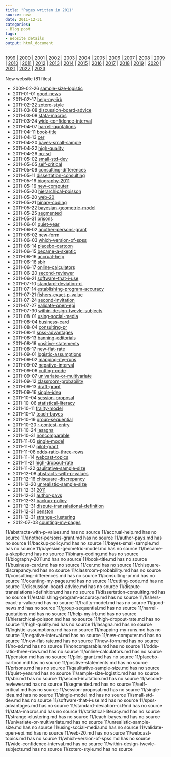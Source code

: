 ```yaml
---
title: "Pages written in 2011"
source: new
date: 2011-12-31
categories:
- Blog post
tags:
- Website details
output: html_document
---
```

 
[1999](http://new.pmean.com/1999/) | [2000](http://new.pmean.com/2000/) | [2001](http://new.pmean.com/2001/) | [2002](http://new.pmean.com/2002/) | [2003](http://new.pmean.com/2003/) | [2004](http://new.pmean.com/2004/) | [2005](http://new.pmean.com/2005/) | [2006](http://new.pmean.com/2006/) | [2007](http://new.pmean.com/2007/) | [2008](http://new.pmean.com/2008/) | [2009](http://new.pmean.com/2009/) | [2010](http://new.pmean.com/2010/) | [2011](http://new.pmean.com/2011/) | [2012](http://new.pmean.com/2012/) | [2013](http://new.pmean.com/2013/) | [2014](http://new.pmean.com/2014/) | [2015](http://new.pmean.com/2015/) | [2016](http://new.pmean.com/2016/) | [2017](http://new.pmean.com/2017/) | [2018](http://new.pmean.com/2018/) | [2019](http://new.pmean.com/2019/) | [2020](http://new.pmean.com/2020/) | [2021](http://new.pmean.com/2021/) | [2022](http://new.pmean.com/2022/) | [2023](http://new.pmean.com/2023/)
 
New website (81 files)
 
+ 2009-02-26 [sample-size-logistic](http://new.pmean.com/sample-size-logistic/)    
+ 2011-01-01 [good-news](http://new.pmean.com/good-news/)    
+ 2011-02-17 [help-my-irb](http://new.pmean.com/help-my-irb/)    
+ 2011-02-22 [zotero-style](http://new.pmean.com/zotero-style/)    
+ 2011-03-08 [discussion-board-advice](http://new.pmean.com/discussion-board-advice/)    
+ 2011-03-08 [stata-macros](http://new.pmean.com/stata-macros/)    
+ 2011-03-24 [wide-confidence-interval](http://new.pmean.com/wide-confidence-interval/)    
+ 2011-04-07 [harrell-quotations](http://new.pmean.com/harrell-quotations/)    
+ 2011-04-11 [book-title](http://new.pmean.com/book-title/)    
+ 2011-04-13 [cer](http://new.pmean.com/cer/)    
+ 2011-04-20 [bayes-small-sample](http://new.pmean.com/bayes-small-sample/)    
+ 2011-04-22 [high-quality](http://new.pmean.com/high-quality/)    
+ 2011-04-26 [no-sd](http://new.pmean.com/no-sd/)    
+ 2011-05-02 [small-std-dev](http://new.pmean.com/small-std-dev/)    
+ 2011-05-05 [self-critical](http://new.pmean.com/self-critical/)    
+ 2011-05-09 [consulting-differences](http://new.pmean.com/consulting-differences/)    
+ 2011-05-11 [dissertation-consulting](http://new.pmean.com/dissertation-consulting/)    
+ 2011-05-16 [biography-2011](http://new.pmean.com/biography-2011/)    
+ 2011-05-16 [new-computer](http://new.pmean.com/new-computer/)    
+ 2011-05-20 [hierarchical-poisson](http://new.pmean.com/hierarchical-poisson/)    
+ 2011-05-20 [web-20](http://new.pmean.com/web-20/)    
+ 2011-05-21 [binary-coding](http://new.pmean.com/binary-coding/)    
+ 2011-05-22 [bayesian-geometric-model](http://new.pmean.com/bayesian-geometric-model/)    
+ 2011-05-25 [segmented](http://new.pmean.com/segmented/)    
+ 2011-05-31 [prisons](http://new.pmean.com/prisons/)    
+ 2011-06-01 [quiet-year](http://new.pmean.com/quiet-year/)    
+ 2011-06-02 [another-persons-grant](http://new.pmean.com/another-persons-grant/)    
+ 2011-06-02 [new-form](http://new.pmean.com/new-form/)    
+ 2011-06-03 [which-version-of-spss](http://new.pmean.com/which-version-of-spss/)    
+ 2011-06-14 [placebo-cartoon](http://new.pmean.com/placebo-cartoon/)    
+ 2011-06-15 [became-a-skeptic](http://new.pmean.com/became-a-skeptic/)    
+ 2011-06-16 [accrual-help](http://new.pmean.com/accrual-help/)    
+ 2011-06-16 [sbir](http://new.pmean.com/sbir/)    
+ 2011-06-17 [online-calculators](http://new.pmean.com/online-calculators/)    
+ 2011-06-20 [second-reviewer](http://new.pmean.com/second-reviewer/)    
+ 2011-06-21 [software-that-i-use](http://new.pmean.com/software-that-i-use/)    
+ 2011-07-10 [standard-deviation-ci](http://new.pmean.com/standard-deviation-ci/)    
+ 2011-07-14 [establishing-program-accuracy](http://new.pmean.com/establishing-program-accuracy/)    
+ 2011-07-21 [fishers-exact-p-value](http://new.pmean.com/fishers-exact-p-value/)    
+ 2011-07-24 [second-invitation](http://new.pmean.com/second-invitation/)    
+ 2011-07-27 [validate-open-epi](http://new.pmean.com/validate-open-epi/)    
+ 2011-07-30 [within-design-twevle-subjects](http://new.pmean.com/within-design-twevle-subjects/)    
+ 2011-08-01 [using-social-media](http://new.pmean.com/using-social-media/)    
+ 2011-08-04 [business-card](http://new.pmean.com/business-card/)    
+ 2011-08-04 [consulting-pr](http://new.pmean.com/consulting-pr/)    
+ 2011-08-11 [spss-advantages](http://new.pmean.com/spss-advantages/)    
+ 2011-08-13 [banning-editorials](http://new.pmean.com/banning-editorials/)    
+ 2011-08-16 [positive-statements](http://new.pmean.com/positive-statements/)    
+ 2011-08-17 [new-flat-rate](http://new.pmean.com/new-flat-rate/)    
+ 2011-09-01 [logistic-assumptions](http://new.pmean.com/logistic-assumptions/)    
+ 2011-09-02 [mapping-my-runs](http://new.pmean.com/mapping-my-runs/)    
+ 2011-09-02 [negative-interval](http://new.pmean.com/negative-interval/)    
+ 2011-09-06 [cutting-code](http://new.pmean.com/cutting-code/)    
+ 2011-09-07 [univariate-or-multivariate](http://new.pmean.com/univariate-or-multivariate/)    
+ 2011-09-12 [classroom-probability](http://new.pmean.com/classroom-probability/)    
+ 2011-09-13 [draft-grant](http://new.pmean.com/draft-grant/)    
+ 2011-09-16 [single-idea](http://new.pmean.com/single-idea/)    
+ 2011-10-04 [session-proposal](http://new.pmean.com/session-proposal/)    
+ 2011-10-06 [statistical-literacy](http://new.pmean.com/statistical-literacy/)    
+ 2011-10-11 [frailty-model](http://new.pmean.com/frailty-model/)    
+ 2011-10-17 [teach-bayes](http://new.pmean.com/teach-bayes/)    
+ 2011-10-19 [group-sequential](http://new.pmean.com/group-sequential/)    
+ 2011-10-20 [r-contest-entry](http://new.pmean.com/r-contest-entry/)    
+ 2011-10-24 [lasagna](http://new.pmean.com/lasagna/)    
+ 2011-10-31 [noncomparable](http://new.pmean.com/noncomparable/)    
+ 2011-11-03 [single-model](http://new.pmean.com/single-model/)    
+ 2011-11-07 [pilot-grant](http://new.pmean.com/pilot-grant/)    
+ 2011-11-08 [odds-ratio-three-rows](http://new.pmean.com/odds-ratio-three-rows/)    
+ 2011-11-14 [webcast-topics](http://new.pmean.com/webcast-topics/)    
+ 2011-11-21 [high-dropout-rate](http://new.pmean.com/high-dropout-rate/)    
+ 2011-11-22 [qaulitative-sample-size](http://new.pmean.com/qaulitative-sample-size/)    
+ 2011-12-08 [abstracts-with-p-values](http://new.pmean.com/abstracts-with-p-values/)    
+ 2011-12-16 [chisquare-discrepancy](http://new.pmean.com/chisquare-discrepancy/)    
+ 2011-12-20 [unrealistic-sample-size](http://new.pmean.com/unrealistic-sample-size/)    
+ 2011-12-31 [2011](http://new.pmean.com/2011/)    
+ 2011-12-31 [author-pays](http://new.pmean.com/author-pays/)    
+ 2011-12-31 [backup-policy](http://new.pmean.com/backup-policy/)    
+ 2011-12-31 [dispute-transalational-definition](http://new.pmean.com/dispute-transalational-definition/)    
+ 2011-12-31 [penston](http://new.pmean.com/penston/)    
+ 2011-12-31 [strange-clustering](http://new.pmean.com/strange-clustering/)    
+ 2012-07-03 [counting-my-pages](http://new.pmean.com/counting-my-pages/)  
 
11/abstracts-with-p-values.md has no source
11/accrual-help.md has no source
11/another-persons-grant.md has no source
11/author-pays.md has no source
11/backup-policy.md has no source
11/bayes-small-sample.md has no source
11/bayesian-geometric-model.md has no source
11/became-a-skeptic.md has no source
11/binary-coding.md has no source
11/biography-2011.md has no source
11/book-title.md has no source
11/business-card.md has no source
11/cer.md has no source
11/chisquare-discrepancy.md has no source
11/classroom-probability.md has no source
11/consulting-differences.md has no source
11/consulting-pr.md has no source
11/counting-my-pages.md has no source
11/cutting-code.md has no source
11/discussion-board-advice.md has no source
11/dispute-transalational-definition.md has no source
11/dissertation-consulting.md has no source
11/establishing-program-accuracy.md has no source
11/fishers-exact-p-value.md has no source
11/frailty-model.md has no source
11/good-news.md has no source
11/group-sequential.md has no source
11/harrell-quotations.md has no source
11/help-my-irb.md has no source
11/hierarchical-poisson.md has no source
11/high-dropout-rate.md has no source
11/high-quality.md has no source
11/lasagna.md has no source
11/logistic-assumptions.md has no source
11/mapping-my-runs.md has no source
11/negative-interval.md has no source
11/new-computer.md has no source
11/new-flat-rate.md has no source
11/new-form.md has no source
11/no-sd.md has no source
11/noncomparable.md has no source
11/odds-ratio-three-rows.md has no source
11/online-calculators.md has no source
11/penston.md has no source
11/pilot-grant.md has no source
11/placebo-cartoon.md has no source
11/positive-statements.md has no source
11/prisons.md has no source
11/qaulitative-sample-size.md has no source
11/quiet-year.md has no source
11/sample-size-logistic.md has no source
11/sbir.md has no source
11/second-invitation.md has no source
11/second-reviewer.md has no source
11/segmented.md has no source
11/self-critical.md has no source
11/session-proposal.md has no source
11/single-idea.md has no source
11/single-model.md has no source
11/small-std-dev.md has no source
11/software-that-i-use.md has no source
11/spss-advantages.md has no source
11/standard-deviation-ci.Rmd has no source
11/stata-macros.md has no source
11/statistical-literacy.md has no source
11/strange-clustering.md has no source
11/teach-bayes.md has no source
11/univariate-or-multivariate.md has no source
11/unrealistic-sample-size.md has no source
11/using-social-media.md has no source
11/validate-open-epi.md has no source
11/web-20.md has no source
11/webcast-topics.md has no source
11/which-version-of-spss.md has no source
11/wide-confidence-interval.md has no source
11/within-design-twevle-subjects.md has no source
11/zotero-style.md has no source
